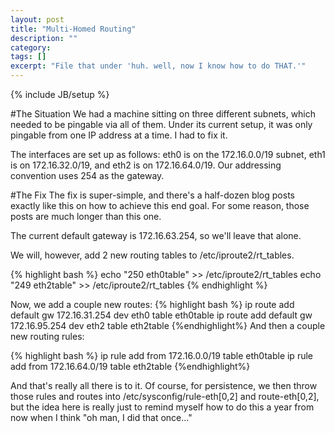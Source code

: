```yaml
---
layout: post
title: "Multi-Homed Routing"
description: ""
category: 
tags: []
excerpt: "File that under 'huh. well, now I know how to do THAT.'"
---
```

{% include JB/setup %}

#The Situation
We had a machine sitting on three different subnets, which needed to be pingable via all of them. Under its current setup, it was only pingable from one IP address at a time. I had to fix it.

The interfaces are set up as follows: eth0 is on the 172.16.0.0/19 subnet, eth1 is on 172.16.32.0/19, and eth2 is on 172.16.64.0/19. Our addressing convention uses 254 as the gateway.

#The Fix
The fix is super-simple, and there's a half-dozen blog posts exactly like this on how to achieve this end goal. For some reason, those posts are much longer than this one.

The current default gateway is 172.16.63.254, so we'll leave that alone.

We will, however, add 2 new routing tables to /etc/iproute2/rt_tables.

{% highlight bash %}
echo "250	eth0table" >> /etc/iproute2/rt_tables
echo "249	eth2table" >> /etc/iproute2/rt_tables
{% endhighlight %}

Now, we add a couple new routes:
{% highlight bash %}
ip route add default gw 172.16.31.254 dev eth0 table eth0table
ip route add default gw 172.16.95.254 dev eth2 table eth2table
{%endhighlight%}
And then a couple new routing rules:

{% highlight bash %}
ip rule add from 172.16.0.0/19 table eth0table
ip rule add from 172.16.64.0/19 table eth2table
{%endhighlight%}

And that's really all there is to it. Of course, for persistence, we then throw those rules and routes into /etc/sysconfig/rule-eth[0,2] and route-eth[0,2], but the idea here is really just to remind myself how to do this a year from now when I think "oh man, I did that once..."
